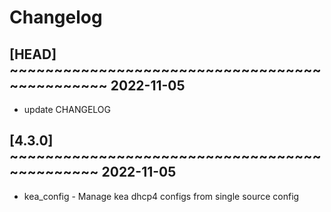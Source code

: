 # Changelog

## [HEAD] ~~~~~~~~~~~~~~~~~~~~~~~~~~~~~~~~~~~~~~~~~~~~~~ 2022-11-05
 - update CHANGELOG  

## [4.3.0] ~~~~~~~~~~~~~~~~~~~~~~~~~~~~~~~~~~~~~~~~~~~~~ 2022-11-05
 - kea_config - Manage kea dhcp4 configs from single source config  

